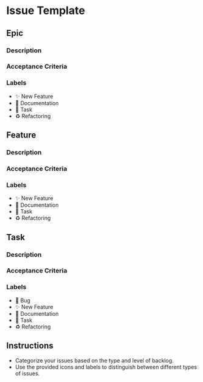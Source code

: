 # Issue Template

## Epic
### Description
<!-- Provide a detailed description of the epic -->

### Acceptance Criteria
<!-- List the acceptance criteria for the epic -->

### Labels
<!-- Add the appropriate labels for the epic -->
- :sparkles: New Feature
- :memo: Documentation
- :wrench: Task
- :recycle: Refactoring

## Feature
### Description
<!-- Provide a detailed description of the feature -->

### Acceptance Criteria
<!-- List the acceptance criteria for the feature -->

### Labels
<!-- Add the appropriate labels for the feature -->
- :sparkles: New Feature
- :memo: Documentation
- :wrench: Task
- :recycle: Refactoring

## Task
### Description
<!-- Provide a detailed description of the task -->

### Acceptance Criteria
<!-- List the acceptance criteria for the task -->

### Labels
<!-- Add the appropriate labels for the task -->
- :bug: Bug
- :sparkles: New Feature
- :memo: Documentation
- :wrench: Task
- :recycle: Refactoring

## Instructions
- Categorize your issues based on the type and level of backlog.
- Use the provided icons and labels to distinguish between different types of issues.
